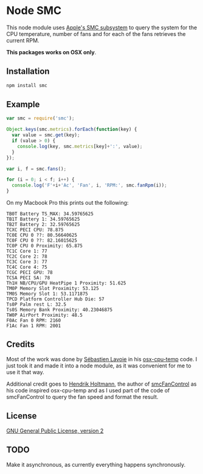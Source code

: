# Node SMC

This node module uses [Apple's SMC subsystem](http://en.wikipedia.org/wiki/System_Management_Controller) to query the system for the CPU temperature, number of fans and for each of the fans retrieves the current RPM.

**This packages works on OSX only**.

## Installation

```sh
npm install smc
```

## Example

```javascript
var smc = require('smc');

Object.keys(smc.metrics).forEach(function(key) {
  var value = smc.get(key);
  if (value > 0) {
    console.log(key, smc.metrics[key]+':', value);
  }
});

var i, f = smc.fans();

for (i = 0; i < f; i++) {
  console.log('F'+i+'Ac', 'Fan', i, 'RPM:', smc.fanRpm(i));
}
```

On my Macbook Pro this prints out the following:

```
TB0T Battery TS_MAX: 34.59765625
TB1T Battery 1: 34.59765625
TB2T Battery 2: 32.59765625
TCXC PECI CPU: 78.875
TC0E CPU 0 ??: 80.56640625
TC0F CPU 0 ??: 82.16015625
TC0P CPU 0 Proximity: 65.875
TC1C Core 1: 77
TC2C Core 2: 78
TC3C Core 3: 77
TC4C Core 4: 75
TCGC PECI GPU: 78
TCSA PECI SA: 78
Th1H NB/CPU/GPU HeatPipe 1 Proximity: 51.625
TM0P Memory Slot Proximity: 53.125
TM0S Memory Slot 1: 53.1171875
TPCD Platform Controller Hub Die: 57
Ts0P Palm rest L: 32.5
Ts0S Memory Bank Proximity: 40.23046875
TW0P AirPort Proximity: 48.5
F0Ac Fan 0 RPM: 2160
F1Ac Fan 1 RPM: 2001
```

## Credits

Most of the work was done by [Sébastien Lavoie](https://github.com/lavoiesl) in his [osx-cpu-temp](https://github.com/lavoiesl/osx-cpu-temp) code. I just took it and made it into a node module, as it was convenient for me to use it that way.

Additional credit goes to [Hendrik Holtmann](https://github.com/hholtmann), the author of [smcFanControl](https://github.com/hholtmann/smcFanControl) as his code inspired osx-cpu-temp and as I used part of the code of smcFanControl to query the fan speed and format the result.

## License

[GNU General Public License, version 2](http://www.gnu.org/licenses/gpl-2.0.html)

## TODO

Make it asynchronous, as currently everything happens synchronously.
